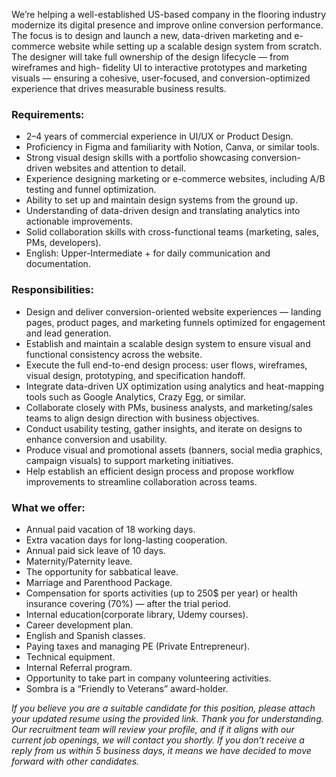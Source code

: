 We’re helping a well-established US-based company in the flooring industry
modernize its digital presence and improve online conversion performance. The
focus is to design and launch a new, data-driven marketing and e-commerce
website while setting up a scalable design system from scratch. The designer
will take full ownership of the design lifecycle — from wireframes and high-
fidelity UI to interactive prototypes and marketing visuals — ensuring a
cohesive, user-focused, and conversion-optimized experience that drives
measurable business results.

### Requirements:

  * 2–4 years of commercial experience in UI/UX or Product Design.
  * Proficiency in Figma and familiarity with Notion, Canva, or similar tools.
  * Strong visual design skills with a portfolio showcasing conversion-driven websites and attention to detail.
  * Experience designing marketing or e-commerce websites, including A/B testing and funnel optimization.
  * Ability to set up and maintain design systems from the ground up.
  * Understanding of data-driven design and translating analytics into actionable improvements.
  * Solid collaboration skills with cross-functional teams (marketing, sales, PMs, developers).
  * English: Upper-Intermediate + for daily communication and documentation.

### **Responsibilities:**

  * Design and deliver conversion-oriented website experiences — landing pages, product pages, and marketing funnels optimized for engagement and lead generation.
  * Establish and maintain a scalable design system to ensure visual and functional consistency across the website.
  * Execute the full end-to-end design process: user flows, wireframes, visual design, prototyping, and specification handoff.
  * Integrate data-driven UX optimization using analytics and heat-mapping tools such as Google Analytics, Crazy Egg, or similar.
  * Collaborate closely with PMs, business analysts, and marketing/sales teams to align design direction with business objectives.
  * Conduct usability testing, gather insights, and iterate on designs to enhance conversion and usability.
  * Produce visual and promotional assets (banners, social media graphics, campaign visuals) to support marketing initiatives.
  * Help establish an efficient design process and propose workflow improvements to streamline collaboration across teams.

### **What we offer:**

  * Annual paid vacation of 18 working days.
  * Extra vacation days for long-lasting cooperation.
  * Annual paid sick leave of 10 days.
  * Maternity/Paternity leave.
  * The opportunity for sabbatical leave.
  * Marriage and Parenthood Package.
  * Compensation for sports activities (up to 250$ per year) or health insurance covering (70%) — after the trial period.
  * Internal education(corporate library, Udemy courses).
  * Career development plan.
  * English and Spanish classes.
  * Paying taxes and managing PE (Private Entrepreneur).
  * Technical equipment.
  * Internal Referral program.
  * Opportunity to take part in company volunteering activities.
  * Sombra is a “Friendly to Veterans” award-holder.

_If you believe you are a suitable candidate for this position, please attach
your updated resume using the provided link. Thank you for understanding. Our
recruitment team will review your profile, and if it aligns with our current
job openings, we will contact you shortly. If you don’t receive a reply from
us within 5 business days, it means we have decided to move forward with other
candidates._